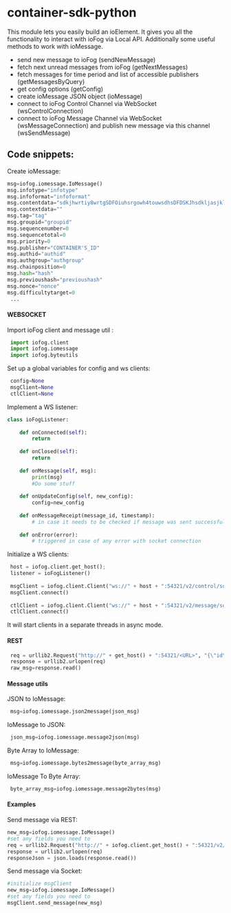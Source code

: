 # container-sdk-python

This module lets you easily build an ioElement. It gives you all the functionality to interact with ioFog via Local API. Additionally some useful methods to work with ioMessage.

 - send new message to ioFog (sendNewMessage)
 - fetch next unread messages from ioFog (getNextMessages)
 - fetch messages for time period and list of accessible publishers (getMessagesByQuery)
 - get config options (getConfig)
 - create ioMessage JSON object (ioMessage)
 - connect to ioFog Control Channel via WebSocket (wsControlConnection)
 - connect to ioFog Message Channel via WebSocket (wsMessageConnection) and publish new message via this channel (wsSendMessage)

## Code snippets: 
Create ioMessage: 
```python
msg=iofog.iomessage.IoMessage()
msg.infotype="infotype"
msg.infoformat="infoformat"
msg.contentdata="sdkjhwrtiy8wrtgSDFOiuhsrgowh4touwsdhsDFDSKJhsdkljasjklweklfjwhefiauhw98p328946982weiusfhsdkufhaskldjfslkjdhfalsjdf=serg4towhr"
msg.contextdata=""
msg.tag="tag"
msg.groupid="groupid"
msg.sequencenumber=0
msg.sequencetotal=0
msg.priority=0
msg.publisher="CONTAINER'S_ID"
msg.authid="authid"
msg.authgroup="authgroup"
msg.chainposition=0
msg.hash="hash"
msg.previoushash="previoushash"
msg.nonce="nonce"
msg.difficultytarget=0
 ...
```

#### WEBSOCKET
Import ioFog client and message util :
```python
 import iofog.client
 import iofog.iomessage
 import iofog.byteutils
```
Set up a global variables for config and ws clients:
```python
 config=None
 msgClient=None
 ctlClient=None
```
Implement a WS listener:
```python
class ioFogListener:
 
    def onConnected(self):
        return
 
    def onClosed(self):
        return
 
    def onMessage(self, msg):
        print(msg)
        #Do some stuff
 
    def onUpdateConfig(self, new_config):
        config=new_config
        
    def onMessageReceipt(message_id, timestamp):
        # in case it needs to be checked if message was sent successfully to ioFog via data socket
        
    def onError(error):
        # triggered in case of any error with socket connection
```
Initialize a WS clients:
```python
 host = iofog.client.get_host();
 listener = ioFogListener()
 
 msgClient = iofog.client.Client("ws://" + host + ":54321/v2/control/socket/id/" + CONTAINER_ID, listener, CONTAINER_ID)
 msgClient.connect()
 
 ctlClient = iofog.client.Client("ws://" + host + ":54321/v2/message/socket/id/" + CONTAINER_ID, listener, CONTAINER_ID)
 ctlClient.connect()
```
It will start clients in a separate threads in async mode.

#### REST
```python
 req = urllib2.Request("http://" + get_host() + ":54321/<URL>", "{\"id\":\"" + container_id + "\"}", {'Content-Type': 'application/json'})
 response = urllib2.urlopen(req)
 raw_msg=response.read()
```
#### Message utils
JSON to IoMessage:
```python
 msg=iofog.iomessage.json2message(json_msg)
```
IoMessage to JSON:
```python
 json_msg=iofog.iomessage.message2json(msg)
```
Byte Array to IoMessage:
```python
 msg=iofog.iomessage.bytes2message(byte_array_msg)
```
IoMessage To Byte Array:
```python
 byte_array_msg=iofog.iomessage.message2bytes(msg)
```
#### Examples
Send message via REST:
```python
new_msg=iofog.iomessage.IoMessage()
#set any fields you need to
req = urllib2.Request("http://" + iofog.client.get_host() + ":54321/v2/messages/new", data=iofog.iomessage.message2json(new_msg), headers={"content-Type": "application/json"})
response = urllib2.urlopen(req)
responseJson = json.loads(response.read())
```
Send message via Socket:
```python
#initialize msgClient
new_msg=iofog.iomessage.IoMessage()
#set any fields you need to
msgClient.send_message(new_msg)
```
